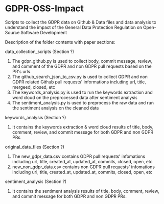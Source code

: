 # GDPR-OSS-Impact
Scripts to collect the GDPR data on Github &amp; Data files and data analysis to understand the impact of the General Data Protection Regulation on Open-Source Software Development

Description of the folder contents with paper sections:

data_collection_scripts (Section ?)
1. The gdpr_github.py is used to collect  body, commit message, review, and comment of the GDPR and non GDPR pull requests based on the PR's urls
2. The github_search_json_to_csv.py is used to collect GDPR and non GDPR related Github pull requests' informations including url, title, mergeed, closed, etc 
3. The keywords_analysis.py is used to run the keywords extraction and word cloud on the preprocessed data after sentiment analysis
4. The sentiment_analysis.py is used to preprocess the raw data and run the sentiment analysis on the cleaned data

keywords_analysis (Section ?)
1. It contains the keywords extraction &amp; word cloud results of title, body, comment, review, and commit message for both GDPR and non GDPR PRs.  

original_data_files (Section ?)
1. The new_gdpr_data.csv contains GDPR pull requests' infomations including url, title, created_at, updated_at, commits, closed, open, etc
2. new_non_gdpr_data.csv contains non GDPR pull requests' infomations including url, title, created_at, updated_at, commits, closed, open, etc

sentiment_analysis (Section ?)
1. It contains the sentiment analysis results of title, body, comment, review, and commit message for both GDPR and non GDPR PRs. 

